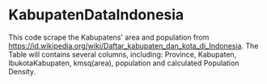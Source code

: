 # KabupatenDataIndonesia

This code scrape the Kabupatens' area and population from https://id.wikipedia.org/wiki/Daftar_kabupaten_dan_kota_di_Indonesia.
The Table will contains several columns, including: Province, Kabupaten, IbukotaKabupaten, kmsq(area), population and calculated Population Density.

